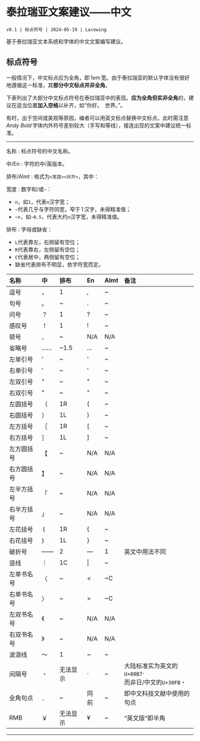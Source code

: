 # 泰拉瑞亚文案建议——中文
`
v0.1 | 标点符号 | 2024-05-19 | Lacewing
`

基于泰拉瑞亚文本系统和字体的中文文案编写建议。

## 标点符号
一般情况下，中文标点应为全角，即 1em 宽。由于泰拉瑞亚的默认字体没有很好地遵循这一标准，其**部分中文标点并非全角**。

下表列出了大部分中文标点符号在泰拉瑞亚中的表现。**应为全角但实非全角**的，建议在适当位置**加入空格**以补齐，如“你好。` `世界。”。

有时，出于空间或美观等原因，编者可以用英文标点替换中文标点。此时需注意 _Andy Bold_ 字体内外符号差别较大（手写和等线），接连出现的文案中建议统一标准。

---

名称
: 标点符号的中文名称。

中/En
: 字符的中/英版本。

排布/Almt
: 格式为`<宽度><对齐>`，其中：

宽度
: 数字和/或`~`：
- `n`，如`1`，代表`n`汉字宽；
- `~`代表几乎与字符同宽，窄于 1 汉字，未得精准值；
- `~n`，如`~0.5`，代表大约`n`汉字宽，未得精准值。

排布
: 字母或缺省：
- `L`代表靠左，右侧留有空位；
- `R`代表靠右，左侧留有空位；
- `C`代表居中，两侧留有空位；
- 缺省代表排布不明显，依字符宽而定。

| 名称 | 中 | 排布 | En | Almt | 备注 |
| :- | :- | :- | :- | :- | :- |
| 逗号 | ， | 1 | , | ~ |  |
| 句号 | 。 | ~ | . | ~ |  |
| 问号 | ？ | 1 | ? | ~ |  |
| 感叹号 | ！ | 1 | ! | ~ |  |
| 顿号 | 、 | ~ | N/A | N/A |  |
| 省略号 | …… | ~1.5 | ... | ~ |  |
| 左单引号 | ‘ | ~ | ' | ~ |  |
| 右单引号 | ’ | ~ | ' | ~ |  |
| 左双引号 | “ | ~ | " | ~ |  |
| 右双引号 | ” | ~ | " | ~ |  |
| 左圆括号 | （ | 1R | ( | ~ |  |
| 右圆括号 | ） | 1L | ) | ~ |  |
| 左方括号 | ［ | 1R | [ | ~ |  |
| 右方括号 | ］ | 1L | ] | ~ |  |
| 左方圆括号 | 【 | ~ | N/A | N/A |  |
| 右方圆括号 | 】 | ~ | N/A | N/A |  |
| 左半方括号 | 「 | ~ | N/A | N/A |  |
| 右半方括号 | 」 | ~ | N/A | N/A |  |
| 左花括号 | ｛ | 1R | { | ~ |  |
| 右花括号 | ｝ | 1L | } | ~ |  |
| 破折号 | —— | 2 | — | 1 | 英文中用法不同 |
| 竖线 | ｜ | 1C | \| | ~ |  |
| 左单书名号 | 〈 | ~ | < | ~C |  |
| 右单书名号 | 〉 | ~ | > | ~C |  |
| 左双书名号 | 《 | ~ | N/A | N/A |  |
| 右双书名号 | 》 | ~ | N/A | N/A |  |
| 波浪线 | ～ | 1 | ~ | ~ |  |
| 间隔号 | ・ | 无法显示 | · | ~ | 大陆标准实为英文的`U+00B7`·<br>而非日/中文的`U+30FB`・ |
| 全角句点 | ．| ~ | 同前 | ~ | 即中文科技文献中使用的句点 |
| RMB | ￥ | 无法显示 | ¥ | ~ | “英文版”即半角 |

---
